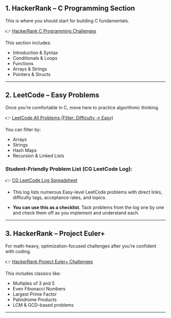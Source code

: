 ## **1. HackerRank – C Programming Section**

This is where you should start for building C fundamentals.

👉 [HackerRank C Programming Challenges](https://www.hackerrank.com/domains/c?utm_source=codinggita.com)

This section includes:

* Introduction & Syntax
* Conditionals & Loops
* Functions
* Arrays & Strings
* Pointers & Structs

---

## **2. LeetCode – Easy Problems**

Once you’re comfortable in C, move here to practice algorithmic thinking.

👉 [LeetCode All Problems (Filter: Difficulty → Easy)](https://leetcode.com/problemset/all/?difficulty=EASY&utm_source=codinggita.com)

You can filter by:

* Arrays
* Strings
* Hash Maps
* Recursion & Linked Lists


### **Student-Friendly Problem List (CG LeetCode Log):**
  👉 [CG LeetCode Log Spreadsheet](https://docs.google.com/spreadsheets/d/1HmiBvclG6p337qkLtrbneWt4LHpcQ5mobKUFEtV_fBM/edit?usp=sharing)


  * This log lists numerous Easy-level LeetCode problems with direct links, difficulty tags, acceptance rates, and topics.

  * **You can use this as a checklist**. Tack problems from the log one by one and check them off as you implement and understand each.

---

## **3. HackerRank – Project Euler+**

For math-heavy, optimization-focused challenges after you’re confident with coding.

👉 [HackerRank Project Euler+ Challenges](https://www.hackerrank.com/projecteuler?utm_source=codinggita.com)

This includes classics like:

* Multiples of 3 and 5
* Even Fibonacci Numbers
* Largest Prime Factor
* Palindrome Products
* LCM & GCD-based problems

---


